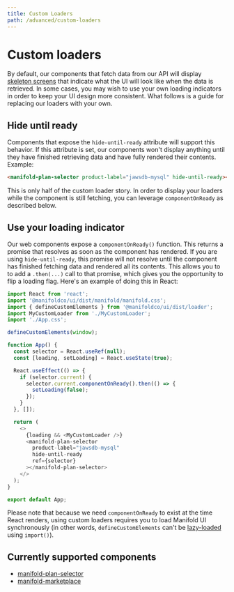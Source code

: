 ```yaml
---
title: Custom Loaders
path: /advanced/custom-loaders
---
```


# Custom loaders

By default, our components that fetch data from our API will display [skeleton screens][skeletons]
that indicate what the UI will look like when the data is retrieved. In some cases, you may wish to
use your own loading indicators in order to keep your UI design more consistent. What follows is a
guide for replacing our loaders with your own.

## Hide until ready

Components that expose the `hide-until-ready` attribute will support this behavior. If this
attribute is set, our components won't display anything until they have finished retrieving data and
have fully rendered their contents. Example:

```html
<manifold-plan-selector product-label="jawsdb-mysql" hide-until-ready></manifold-plan-selector>
```

This is only half of the custom loader story. In order to display your loaders while the component
is still fetching, you can leverage `componentOnReady` as described below.

## Use your loading indicator

Our web components expose a `componentOnReady()` function. This returns a promise that resolves as
soon as the component has rendered. If you are using `hide-until-ready`, this promise will not
resolve until the component has finished fetching data and rendered all its contents. This allows
you to to add a `.then(...)` call to that promise, which gives you the opportunity to flip a loading
flag. Here's an example of doing this in React:

```js
import React from 'react';
import '@manifoldco/ui/dist/manifold/manifold.css';
import { defineCustomElements } from '@manifoldco/ui/dist/loader';
import MyCustomLoader from './MyCustomLoader';
import './App.css';

defineCustomElements(window);

function App() {
  const selector = React.useRef(null);
  const [loading, setLoading] = React.useState(true);

  React.useEffect(() => {
    if (selector.current) {
      selector.current.componentOnReady().then(() => {
        setLoading(false);
      });
    }
  }, []);

  return (
    <>
      {loading && <MyCustomLoader />}
      <manifold-plan-selector
        product-label="jawsdb-mysql"
        hide-until-ready
        ref={selector}
      ></manifold-plan-selector>
    </>
  );
}

export default App;
```

Please note that because we need `componentOnReady` to exist at the time React renders, using custom
loaders requires you to load Manifold UI synchronously (in other words, `defineCustomElements` can't
be [lazy-loaded][lazy-loading] using `import()`).

## Currently supported components

- [manifold-plan-selector][plan-selector]
- [manifold-marketplace][marketplace]

[skeletons]: https://css-tricks.com/building-skeleton-screens-css-custom-properties/
[plan-selector]: /components/plan-selector
[marketplace]: /components/manifold-marketplace
[lazy-loading]: https://reactjs.org/docs/code-splitting.html
